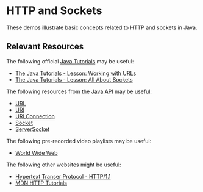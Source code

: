 HTTP and Sockets
=================================================

These demos illustrate basic concepts related to HTTP and sockets in Java.

## Relevant Resources ##

The following official [Java Tutorials](http://docs.oracle.com/javase/tutorial/index.html) may be useful:

- [The Java Tutorials - Lesson: Working with URLs](https://docs.oracle.com/javase/tutorial/networking/urls/index.html)
- [The Java Tutorials - Lesson: All About Sockets](https://docs.oracle.com/javase/tutorial/networking/sockets/index.html)

The following resources from the [Java API](https://docs.oracle.com/en/java/javase/12/docs/api/index.html) may be useful:

- [URL](https://docs.oracle.com/en/java/javase/12/docs/api/java.base/java/net/URL.html)
- [URI](https://docs.oracle.com/en/java/javase/12/docs/api/java.base/java/net/URI.html)
- [URLConnection](https://docs.oracle.com/en/java/javase/12/docs/api/java.base/java/net/URLConnection.html)
- [Socket](https://docs.oracle.com/en/java/javase/12/docs/api/java.base/java/net/Socket.html)
- [ServerSocket](https://docs.oracle.com/en/java/javase/12/docs/api/java.base/java/net/ServerSocket.html)

The following pre-recorded video playlists may be useful:

- [World Wide Web](https://www.youtube.com/playlist?list=PLm6V-0HXZmF2VBZ1DNto-e6lG_zggopxz)

The following other websites might be useful:

- [Hypertext Transer Protocol - HTTP/1.1](https://tools.ietf.org/html/rfc2616)
- [MDN HTTP Tutorials](https://developer.mozilla.org/en-US/docs/Web/HTTP)
